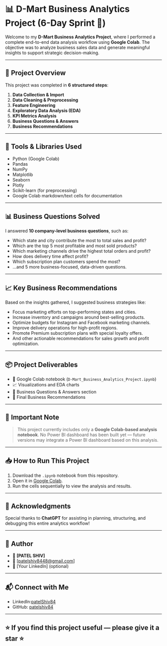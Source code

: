 # 📊 D-Mart Business Analytics Project (6-Day Sprint 🚀)

Welcome to my **D-Mart Business Analytics Project**, where I performed a complete end-to-end data analysis workflow using **Google Colab**. The objective was to analyze business sales data and generate meaningful insights to support strategic decision-making.

---

## 📌 Project Overview

This project was completed in **6 structured steps**:

1. **Data Collection & Import**
2. **Data Cleaning & Preprocessing**
3. **Feature Engineering**
4. **Exploratory Data Analysis (EDA)**
5. **KPI Metrics Analysis**
6. **Business Questions & Answers**
7. **Business Recommendations**

---

## 📑 Tools & Libraries Used

- Python (Google Colab)
- Pandas
- NumPy
- Matplotlib
- Seaborn
- Plotly
- Scikit-learn (for preprocessing)
- Google Colab markdown/text cells for documentation

---

## 📊 Business Questions Solved

I answered **10 company-level business questions**, such as:

- Which state and city contribute the most to total sales and profit?
- Which are the top 5 most profitable and most sold products?
- Which marketing channels drive the highest total orders and profit?
- How does delivery time affect profit?
- Which subscription plan customers spend the most?
- ...and 5 more business-focused, data-driven questions.

---

## 📈 Key Business Recommendations

Based on the insights gathered, I suggested business strategies like:

- Focus marketing efforts on top-performing states and cities.
- Increase inventory and campaigns around best-selling products.
- Optimize budgets for Instagram and Facebook marketing channels.
- Improve delivery operations for high-profit regions.
- Promote Premium subscription plans with special loyalty offers.
- And other actionable recommendations for sales growth and profit optimization.

---

## 📦 Project Deliverables

- 📓 Google Colab notebook (`D-Mart_Business_Analytics_Project.ipynb`)
- 📈 Visualizations and EDA charts
- 📌 Business Questions & Answers section
- 📑 Final Business Recommendations

---

## 📌 Important Note

> This project currently includes only a **Google Colab-based analysis notebook**.
> No Power BI dashboard has been built yet — future versions may integrate a Power BI dashboard based on this analysis.

---

## 📥 How to Run This Project

1. Download the `.ipynb` notebook from this repository.
2. Open it in [Google Colab](https://colab.research.google.com/).
3. Run the cells sequentially to view the analysis and results.

---

## 🙌 Acknowledgments

Special thanks to **ChatGPT** for assisting in planning, structuring, and debugging this entire analytics workflow!

---

## 📌 Author

- 👤 **[PATEL SHIV]**
- 📧 [patelshiv8448@gmail.com] 
- 📱 [Your LinkedIn] (optional)

---

## 📬 Connect with Me
- LinkedIn:[patelShiv84](https://www.linkedin.com/in/patelshiv84?utm_source=share&utm_campaign=share_via&utm_content=profile&utm_medium=android_app)
- GitHub: [patelshiv84](https://github.com/patelshiv84)

---

## ⭐ If you find this project useful — please give it a star ⭐
